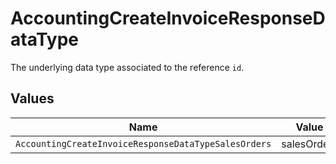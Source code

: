 # AccountingCreateInvoiceResponseDataType

The underlying data type associated to the reference `id`.


## Values

| Name                                                 | Value                                                |
| ---------------------------------------------------- | ---------------------------------------------------- |
| `AccountingCreateInvoiceResponseDataTypeSalesOrders` | salesOrders                                          |